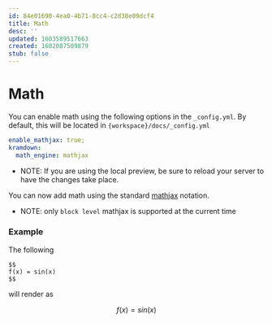 ```yaml
---
id: 84e01690-4ea0-4b71-8cc4-c2d38e09dcf4
title: Math
desc: ''
updated: 1603589517663
created: 1602087509879
stub: false
---
```


# Math

You can enable math using the following options in the `_config.yml`. By default, this will be located in `{workspace}/docs/_config.yml`

```yml
enable_mathjax: true;
kramdown:
  math_engine: mathjax
```

- NOTE: If you are using the local preview, be sure to reload your server to have the changes take place.

You can now add math using the standard [mathjax](https://www.mathjax.org/) notation. 

- NOTE:  only `block level` mathjax is supported at the current time

### Example

The following 
```
$$
f(x) = sin(x)
$$
```
will render as

$$ 
f(x) = sin(x) 
$$
